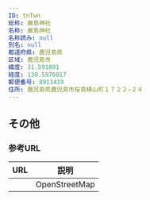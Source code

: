 ```yaml
---
ID: tnTwn
総称: 厳島神社
名称: 厳島神社
名称読み: null
別名: null
都道府県: 鹿児島県
区域: 鹿児島市
緯度: 31.591801
経度: 130.5976017
郵便番号: 8911419
住所: 鹿児島県鹿児島市桜島横山町１７２２−２４
---
```


## その他

### 参考URL

| URL | 説明          |
| --- | ------------- |
|     | OpenStreetMap |
